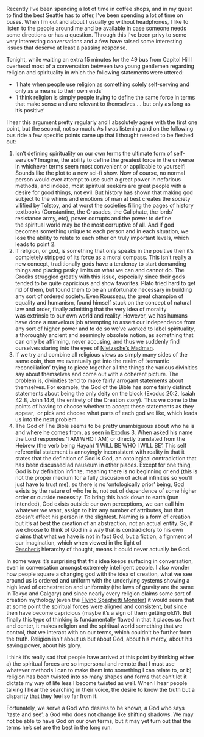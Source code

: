 Recently I&#8217;ve been spending a lot of time in coffee shops, and in my quest to find the best Seattle has to offer, I&#8217;ve been spending a lot of time on buses. When I&#8217;m out and about I usually go without headphones, I like to listen to the people around me and be available in case someone needs some directions or has a question. Through this I&#8217;ve been privy to some very interesting conversations and a few have raised some interesting issues that deserve at least a passing response.



Tonight, while waiting an extra 15 minutes for the 49 bus from Capitol Hill I overhead most of a conversation between two young gentlemen regarding religion and spirituality in which the following statements were uttered:



* &#8216;I hate when people use religion as something solely self-serving and only as a means to their own ends&#8217;
* &#8216;I think religion is simply people trying to define the same force in terms that make sense and are relevant to themselves&#8230;. but only as long as it&#8217;s positive&#8217;



I hear this argument pretty regularly and I absolutely agree with the first one point, but the second, not so much. As I was listening and on the following bus ride a few specific points came up that I thought needed to be fleshed out:



1. Isn&#8217;t defining spirituality on our own terms the ultimate form of self-service? Imagine, the ability to define the greatest force in the universe in whichever terms seem most convenient or applicable to yourself! Sounds like the plot to a new sci-fi show. Now of course, no normal person would ever attempt to use such a great power in nefarious methods, and indeed, most spiritual seekers are great people with a desire for good things, not evil. But history has shown that making god subject to the whims and emotions of man at best creates the society vilified by Tolstoy, and at worst the societies filling the pages of history textbooks (Constantine, the Crusades, the Caliphate, the lords&#8217; resistance army, etc), power corrupts and the power to define the spiritual world may be the most corruptive of all. And if god becomes something unique to each person and in each situation, we lose the ability to relate to each other on truly important levels, which leads to point 2.
2. If religion, or god, is something that only speaks in the positive then it&#8217;s completely stripped of its force as a moral compass. This isn&#8217;t really a new concept, traditionally gods have a tendency to start demanding things and placing pesky limits on what we can and cannot do. The Greeks struggled greatly with this issue, especially since their gods tended to be quite capricious and show favorites. Plato tried hard to get rid of them, but found them to be an unfortunate necessary in building any sort of ordered society. Even Rousseau, the great champion of equality and humanism, found himself stuck on the concept of natural law and order, finally admitting that the very idea of morality was extrinsic to our own world and reality. However, we has humans have done a marvelous job attempting to assert our independence from any sort of higher power and to do so we&#8217;ve worked to label spirituality, a thoroughly ancient and seemingly obsolete notion, as something that can only be affirming, never accusing, and thus we suddenly find ourselves staring into the eyes of <a title="The Madman" href="http://www.fordham.edu/halsall/mod/nietzsche-madman.asp" target="_blank">Nietzsche&#8217;s Madman</a>.
3. If we try and combine all religious views as simply many sides of the same coin, then we eventually get into the realm of &#8216;semantic reconciliation&#8217; trying to piece together all the things the various divinities say about themselves and come out with a coherent picture. The problem is, divinities tend to make fairly arrogant statements about themselves. For example, the God of the Bible has some fairly distinct statements about being the only deity on the block (Exodus 20:2, Isaiah 42:8, John 14:6, the entirety of the Creation story). Thus we come to the points of having to choose whether to accept these statements as they appear,  or pick and choose what parts of each god we like, which leads us into the next problem.
4. The God of The Bible seems to be pretty unambiguous about who he is and where he comes from, as seen in Exodus 3. When asked his name the Lord respondes &#8216;I AM WHO I AM&#8217;, or directly translated from the Hebrew (the verb being Hayah) &#8216;I WILL BE WHO I WILL BE&#8217;. This self referential statement is annoyingly inconsistent with reality in that it states that the definition of God is God, an ontological contradiction that has been discussed ad nauseum in other places. Except for one thing, God is by definition infinite, meaning there is no beginning or end (this is not the proper medium for a fully discusion of actual infinities so you&#8217;ll just have to trust me), so there is no &#8216;ontologically prior&#8217; being, God exists by the nature of who he is, not out of dependence of some higher order or outside necessity. To bring this back down to earth (pun intended), God exists outside our own perceptions, we can call him whatever we want, assign to him any number of attributes, but that doesn&#8217;t affect his person in the slightest. Naming is a form of creation but it&#8217;s at best the creation of an abstraction, not an actual entity. So, if we choose to think of God in a way that is contradictory to his own claims that what we have is not in fact God, but a fiction, a fignment of our imagination, which when viewed in the light of <a title="Rescher" href="http://www.amazon.com/Imagining-Irreality-Study-Unreal-Possibilities/dp/0812695658/ref&#61;sr_1_1/ref&#61;UTF8/ref&#61;1353235501/ref&#61;8-1/ref&#61;imagining+irreality" target="_blank">Rescher&#8217;s</a> hierarchy of thought, means it could never actually be God.



In some ways it&#8217;s surprising that this idea keeps surfacing in conversation, even in conversation amongst extremely intelligent people. I also wonder how people square a changing god with the idea of creation, what we see around us is ordered and uniform with the underlying systems showing a high level of orchestration and uniformity (the laws of gravity are the same in Tokyo and Calgary) and since nearly every religion claims some sort of creation mythology (even the <a title="The FSM" href="http://www.venganza.org/about/" target="_blank">Flying Spaghetti Monster</a>) it would seem that at some point the spiritual forces were aligned and consistent, but since then have become capricious (maybe it&#8217;s a sign of them getting old?). But finally this type of thinking is fundamentally flawed in that it places us front and center, it makes religion and the spiritual world something that we control, that we interact with on our terms, which couldn&#8217;t be further from the truth. Religion isn&#8217;t about us but about God, about his mercy, about his saving power, about his glory.



I think it&#8217;s really sad that people have arrived at this point by thinking either a) the spiritual forces are so impersonal and remote that I must use whatever methods I can to make them into something I can relate to, or b) religion has been twisted into so many shapes and forms that can&#8217;t let it dictate my way of life less I become twisted as well. When I hear people talking I hear the searching in their voice, the desire to know the truth but a disparity that they feel so far from it.



Fortunately, we serve a God who desires to be known, a God who says &#8216;taste and see&#8217;, a God who does not change like shifting shadows. We may not be able to have God on our own terms, but it may yet turn out that the terms he&#8217;s set are the best in the long run.